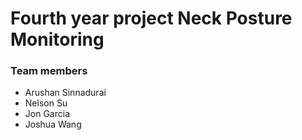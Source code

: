 # Fourth year project Neck Posture Monitoring
### Team members 
- Arushan Sinnadurai
- Nelson Su
- Jon Garcia
- Joshua Wang


